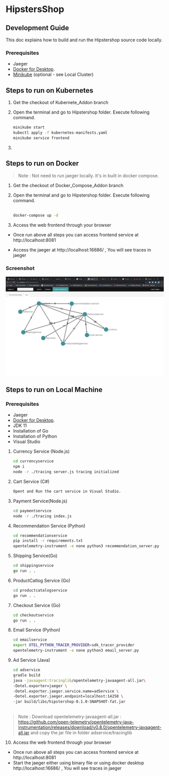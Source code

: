 # HipstersShop



## Development Guide 

This doc explains how to build and run the Hipstershop source code locally.  

### Prerequisites 
- Jaeger
- [Docker for Desktop](https://www.docker.com/products/docker-desktop).
- [Minikube](https://minikube.sigs.k8s.io/docs/start/) (optional - see Local Cluster)

## Steps to run on Kubernetes
1. Get the checkout of Kubernete_Addon branch
2. Open the terminal and go to Hipstershop folder. Execute following command.
 
     ```sh
   minikube start
   kubectl apply -f kubernetes-manifests.yaml
   minikube service frontend
      ```
3. 
     


## Steps to run on Docker

> Note : Not need to run jaeger locally. It's in built in docker compose.

1. Get the checkout of Docker_Compose_Addon branch
2. Open the terminal and go to Hipstershop folder. Execute following command.
  
     ```sh
     
    docker-compose up -d
     
      ```
4.  Access the web frontend through your browser 
  
  - Once run above all steps you can access frontend service at  http://localhost:8081
  
  - Access the jaeger at http://localhost:16686/ , You will see traces in jaeger
  
### Screenshot

 [![Screenshot of store homepage](./Dag.png)](./Dag.png)


## Steps to run on Local Machine


### Prerequisites 
- Jaeger
- [Docker for Desktop](https://www.docker.com/products/docker-desktop).
- JDK 11
- Installation of Go
- Installation of Python
- Visual Studio


1. Currency Service (Node.js)

    ```sh
    cd currencyservice
    npm i 
    node -r ./tracing server.js tracing initialized
    
    ```
2. Cart Service (C#)
      
    ```sh
    Opent and Run the cart service in Visual Studio.
   
    ```
  
3. Payment Service(Node.js)
  
    ```sh
    cd paymentservice
    node -r ./tracing index.js  
    
    ```
    
4. Recommendation Service (Python)
  
    ```sh
    cd recommendationservice
    pip install -r requirements.txt
    opentelemetry-instrument -e none python3 recommendation_server.py
    
    ```
    
5. Shipping Service(Go)
  
    ```sh
    cd shippingservice
    go run . .
    
    ```
    
6. ProductCatlog Service (Go)
  
    ```sh
    cd productcatalogservice
    go run . .
    
    ```
    
7. Checkout Service (Go)
  
    ```sh
    cd checkoutservice
    go run . .
    
    ```
8. Email Service (Python)

    ```sh
    cd emailservice
    export OTEL_PYTHON_TRACER_PROVIDER=sdk_tracer_provider
    opentelemetry-instrument -e none python3 email_server.py
    
    ```
    
9. Ad Service (Java)
    
    ```sh
    cd adservice
    gradle build
    java -javaagent:tracinglib/opentelemetry-javaagent-all.jar\
    -Dotel.exporter=jaeger \
    -Dotel.exporter.jaeger.service.name=adService \
    -Dotel.exporter.jaeger.endpoint=localhost:14250 \
    -jar build/libs/hipstershop-0.1.0-SNAPSHOT-fat.jar
     
    ```
    
> Note : Download opentelemetry-javaagent-all.jar : https://github.com/open-telemetry/opentelemetry-java-instrumentation/releases/download/v0.8.0/opentelemetry-javaagent-all.jar and copy the jar file in folder adservice/tracinglib

 10.  Access the web frontend through your browser 
  
  - Once run above all steps you can access frontend service at  http://localhost:8081
  - Start the jaeger either using binary file or using docker desktop http://localhost:16686/ , You will see traces in jaeger
    

